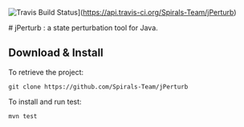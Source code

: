 ![Travis Build Status](https://api.travis-ci.org/Spirals-Team/jPerturb.svg?branch=master)](https://api.travis-ci.org/Spirals-Team/jPerturb)

# jPerturb : a state perturbation tool for Java.

## Download & Install

To retrieve the project:
```
git clone https://github.com/Spirals-Team/jPerturb
```

To install and run test:
```
mvn test
```